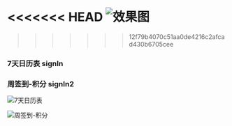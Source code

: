 <<<<<<< HEAD
![效果图][1]
=======

>>>>>>> 12f79b4070c51aa0de4216c2afcad430b6705cee
### 7天日历表 signIn
### 周签到-积分 signIn2
![7天日历表][1]

![周签到-积分][2]


  [1]: http://wx3.sinaimg.cn/mw690/6ecf2da3gy1fujq9cw9lyj20ad0ik0t0.jpg
  [2]: https://img-blog.csdnimg.cn/20181201134447144.png

